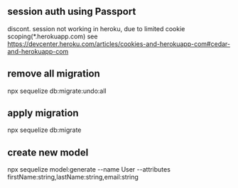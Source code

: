 ## session auth using Passport
discont. session not working in heroku, due to limited cookie scoping(*.herokuapp.com) see https://devcenter.heroku.com/articles/cookies-and-herokuapp-com#cedar-and-herokuapp-com

## remove all migration
npx sequelize db:migrate:undo:all

## apply migration
npx sequelize db:migrate

## create new model
npx sequelize model:generate --name User --attributes firstName:string,lastName:string,email:string
